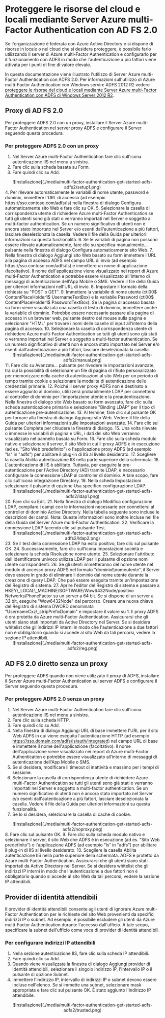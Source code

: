 <properties
	pageTitle="Proteggere le risorse del cloud e locali mediante Server Azure multi-Factor Authentication con AD FS 2.0"
	description="Questa è la pagina di autenticazione a più fattori di Azure che descrive come iniziare a utilizzare l'autenticazione a più fattori Azure e AD FS 2.0."
	services="multi-factor-authentication"
	documentationCenter=""
	authors="kgremban"
	manager="femila"
	editor="curtland"/>

<tags
	ms.service="multi-factor-authentication"
	ms.workload="identity"
	ms.tgt_pltfrm="na"
	ms.devlang="na"
	ms.topic="get-started-article"
	ms.date="08/04/2016"
	ms.author="kgremban"/>
# Proteggere le risorse del cloud e locali mediante Server Azure multi-Factor Authentication con AD FS 2.0

Se l'organizzazione è federata con Azure Active Directory e si dispone di risorse in locale o nel cloud che si desidera proteggere, è possibile farlo utilizzando il server di Azure multi-Factor Authentication e configurarlo per il funzionamento con ADFS in modo che l'autenticazione a più fattori viene attivata per i punti di fine di valore elevato.

In questa documentazione viene illustrato l'utilizzo di Server Azure multi-Factor Authentication con ADFS 2.0. Per informazioni sull'utilizzo di Azure multi-Factor Authentication con Windows servire ADFS 2012 R2 vedere [proteggere le risorse del cloud e locali mediante Server Azure multi-Factor Authentication con ADFS di Windows Server 2012 R2](multi-factor-authentication-get-started-adfs-w2k12.md).


## Proxy di AD FS 2.0
Per proteggere ADFS 2.0 con un proxy, installare il Server Azure multi-Factor Authentication nel server proxy ADFS e configurare il Server seguendo questa procedura.

### Per proteggere ADFS 2.0 con un proxy

1. Nel Server Azure multi-Factor Authentication fare clic sull'icona autenticazione IIS nel menu a sinistra.
2. Fare clic sulla scheda basata su Form.
3. Fare quindi clic su Add.
<center>![Installazione](./media/multi-factor-authentication-get-started-adfs-adfs2/setup1.png)</center>
4. Per rilevare automaticamente le variabili di nome utente, password e dominio, immettere l'URL di accesso (ad esempio https://sso.contoso.com/adfs/ls) nella finestra di dialogo Configura automaticamente sito Web e fare clic su OK.
5. Selezionare la casella di corrispondenza utente di richiedere Azure multi-Factor Authentication se tutti gli utenti sono già stati o verranno importati nel Server e soggetto a multi-factor authentication. Se un numero significativo di utenti non è ancora stato importato nel Server e/o esenti dall'autenticazione a più fattori, lasciare deselezionata la casella. Vedere il file della Guida per ulteriori informazioni su questa funzionalità.
6. Se le variabili di pagina non possono essere rilevate automaticamente, fare clic su specifica manualmente... pulsante nella finestra di dialogo Configura automaticamente sito Web.
7. Nella finestra di dialogo Aggiungi sito Web basato su form immettere l'URL alla pagina di accesso ADFS nel campo URL di invio (ad esempio https://sso.contoso.com/adfs/ls) e immettere un nome di applicazione (facoltativo). Il nome dell'applicazione viene visualizzato nei report di Azure multi-Factor Authentication e potrebbe essere visualizzato all'interno di messaggi di autenticazione dell'App Mobile o SMS. Vedere il file della Guida per ulteriori informazioni nell'URL di invio.
8. Impostare il formato della richiesta su "POST o GET".
9. Immettere la variabile di nome utente (ctl00$ ContentPlaceHolder1$ UsernameTextBox) e la variabile Password (ctl00$ ContentPlaceHolder1$ PasswordTextBox). Se la pagina di accesso basata su form viene visualizzata una casella di testo di dominio, immettere anche la variabile di dominio. Potrebbe essere necessario passare alla pagina di accesso in un browser web, pulsante destro del mouse sulla pagina e selezionare "HTML" per trovare i nomi delle caselle di input all'interno della pagina di accesso.
10. Selezionare la casella di corrispondenza utente di richiedere Azure multi-Factor Authentication se tutti gli utenti sono già stati o verranno importati nel Server e soggetto a multi-factor authentication. Se un numero significativo di utenti non è ancora stato importato nel Server e/o esenti dall'autenticazione a più fattori, lasciare deselezionata la casella.
<center>![Installazione](./media/multi-factor-authentication-get-started-adfs-adfs2/manual.png)</center>
11. Fare clic su Avanzate... pulsante per rivedere le impostazioni avanzate, tra cui la possibilità di selezionare un file di pagina di rifiuto personalizzato per memorizzare nella cache di autenticazioni al sito Web per un periodo di tempo tramite cookie e selezionare la modalità di autenticazione delle credenziali primarie.
12. Poiché il server proxy ADFS non è destinato a essere aggiunto al dominio, utilizzerà probabilmente LDAP per connettersi al controller di dominio per l'importazione utente e la preautenticazione. Nella finestra di dialogo sito Web basato su form avanzato, fare clic sulla scheda autenticazione primaria e selezionare "Binding LDAP" per il tipo di autenticazione pre-autenticazione.
13. Al termine, fare clic sul pulsante OK per tornare alla finestra di dialogo Aggiungi sito Web. Vedere il file della Guida per ulteriori informazioni sulle impostazioni avanzate.
14. Fare clic sul pulsante Complete per chiudere la finestra di dialogo.
15. Una volta rilevate o immesse le variabili di pagina e URL, i dati del sito Web verranno visualizzato nel pannello basata su Form.
16. Fare clic sulla scheda modulo nativo e selezionare il server, il sito Web in cui il proxy ADFS è in esecuzione (ad es. "Sito Web predefinito") o l'applicazione proxy ADFS (ad esempio "ls" in "adfs") per abilitare il plug-in di IIS al livello desiderato.
17. Scegliere la casella Abilita autenticazione IIS nella parte superiore della schermata.
18. L'autenticazione di IIS è abilitato. Tuttavia, per eseguire la pre-autenticazione per l'Active Directory (AD) tramite LDAP, è necessario configurare la connessione LDAP al controller di dominio. A tale scopo, fare clic sull'icona integrazione Directory.
19. Nella scheda Impostazioni selezionare il pulsante di opzione Usa specifico configurazione LDAP.
<center>![Installazione](./media/multi-factor-authentication-get-started-adfs-adfs2/ldap1.png)</center>
20. Fare clic su Edit.
21. Nella finestra di dialogo Modifica configurazione LDAP, compilare i campi con le informazioni necessarie per connettersi al controller di dominio Active Directory. Nella tabella seguente sono incluse le descrizioni dei campi. Nota: Queste informazioni sono inoltre incluse nel file della Guida del Server Azure multi-Factor Authentication.
22. Verificare la connessione LDAP facendo clic sul pulsante Test.
<center>![Installazione](./media/multi-factor-authentication-get-started-adfs-adfs2/ldap2.png)</center>
23. Se il test della connessione LDAP ha esito positivo, fare clic sul pulsante OK.
24. Successivamente, fare clic sull'icona Impostazioni società e selezionare la scheda Risoluzione nome utente.
25. Selezionare l'attributo dell'identificatore univoco utilizza LDAP per il pulsante di opzione nomi utente corrispondenti.
26. Se gli utenti immetteranno del nome utente nel modulo di accesso proxy ADFS nel formato "dominio\\nomeutente", il Server deve essere in grado di eliminare il dominio dal nome utente durante la creazione di query LDAP. Che può essere eseguita tramite un'impostazione del Registro di sistema.
27. Aprire l'editor del Registro di sistema e passare a HKEY\_LOCAL\_MACHINE/SOFTWARE/Wow6432Node/positivo Networks/PhoneFactor su un server a 64 bit. Se si dispone di un server a 32 bit, eseguire "Wow6432Node" dal percorso. Creare una nuova chiave del Registro di sistema DWORD denominata "UsernameCxz\_stripPrefixDomain" e impostare il valore su 1. Il proxy ADFS è ora protetta da Azure multi-Factor Authentication. Assicurarsi che gli utenti siano stati importati da Active Directory nel Server. Se si desidera whitelist che gli indirizzi IP interni in modo che l'autenticazione a due fattori non è obbligatorio quando si accede al sito Web da tali percorsi, vedere la sezione IP attendibili.

<center>![Installazione](./media/multi-factor-authentication-get-started-adfs-adfs2/reg.png)</center>

## AD FS 2.0 diretto senza un proxy

Per proteggere ADFS quando non viene utilizzato il proxy di ADFS, installare il Server Azure multi-Factor Authentication sul server ADFS e configurare il Server seguendo questa procedura.

### Per proteggere ADFS 2.0 senza un proxy
1. Nel Server Azure multi-Factor Authentication fare clic sull'icona autenticazione IIS nel menu a sinistra.
2. Fare clic sulla scheda HTTP.
3. Fare quindi clic su Add.
4. Nella finestra di dialogo Aggiungi URL di base immettere l'URL per il sito Web ADFS in cui viene eseguita l'autenticazione HTTP (ad esempio https://sso.domain.com/adfs/ls/auth/integrated) nel campo URL di base e immettere il nome dell'applicazione (facoltativo). Il nome dell'applicazione viene visualizzato nei report di Azure multi-Factor Authentication e potrebbe essere visualizzato all'interno di messaggi di autenticazione dell'App Mobile o SMS.
5. Se si desidera, modificare il timeout di inattività e massimo per i tempi di sessione.
6. Selezionare la casella di corrispondenza utente di richiedere Azure multi-Factor Authentication se tutti gli utenti sono già stati o verranno importati nel Server e soggetto a multi-factor authentication. Se un numero significativo di utenti non è ancora stato importato nel Server e/o esenti dall'autenticazione a più fattori, lasciare deselezionata la casella. Vedere il file della Guida per ulteriori informazioni su questa funzionalità.
7. Se lo si desidera, selezionare la casella di cache di cookie.
<center>![Installazione](./media/multi-factor-authentication-get-started-adfs-adfs2/noproxy.png)</center>
8. Fare clic sul pulsante OK.
9. Fare clic sulla scheda modulo nativo e selezionare il server, il sito Web che ADFS è in esecuzione (ad es. "Sito Web predefinito") o l'applicazione ADFS (ad esempio "ls" in "adfs") per abilitare il plug-in di IIS al livello desiderato.
10. Scegliere la casella Abilita autenticazione IIS nella parte superiore della schermata. ADFS è protetto da Azure multi-Factor Authentication. Assicurarsi che gli utenti siano stati importati da Active Directory nel Server. Se si desidera whitelist che gli indirizzi IP interni in modo che l'autenticazione a due fattori non è obbligatorio quando si accede al sito Web da tali percorsi, vedere la sezione IP attendibili.


## Provider di identità attendibili
Il provider di identità attendibili consente agli utenti di ignorare Azure multi-Factor Authentication per le richieste del sito Web provenienti da specifici indirizzi IP o subnet. Ad esempio, è possibile escludere gli utenti da Azure multi-Factor Authentication durante l'accesso dall'ufficio. A tale scopo, specificare la subnet dell'ufficio come voce di provider di identità attendibili.

### Per configurare indirizzi IP attendibili


1. Nella sezione autenticazione IIS, fare clic sulla scheda IP attendibili.
1. Fare quindi clic su Add.
1. Quando viene visualizzata la finestra di dialogo Aggiungi provider di identità attendibili, selezionare il singolo indirizzo IP, l'intervallo IP o il pulsante di opzione Subnet.
1. Immettere l'indirizzo IP, intervallo di indirizzi IP o subnet devono essere incluse nell'elenco. Se si immette una subnet, selezionare mask appropriata e fare clic sul pulsante OK. È stato aggiunto l'indirizzo IP attendibile.


<center>![Installazione](./media/multi-factor-authentication-get-started-adfs-adfs2/trusted.png)</center>

<!---HONumber=AcomDC_0921_2016-->